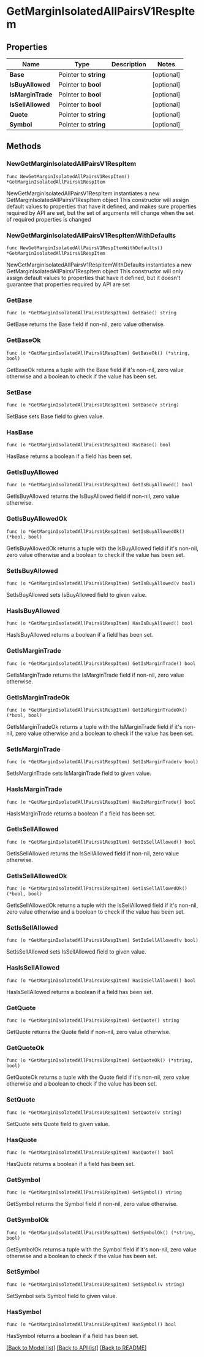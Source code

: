 # GetMarginIsolatedAllPairsV1RespItem

## Properties

Name | Type | Description | Notes
------------ | ------------- | ------------- | -------------
**Base** | Pointer to **string** |  | [optional] 
**IsBuyAllowed** | Pointer to **bool** |  | [optional] 
**IsMarginTrade** | Pointer to **bool** |  | [optional] 
**IsSellAllowed** | Pointer to **bool** |  | [optional] 
**Quote** | Pointer to **string** |  | [optional] 
**Symbol** | Pointer to **string** |  | [optional] 

## Methods

### NewGetMarginIsolatedAllPairsV1RespItem

`func NewGetMarginIsolatedAllPairsV1RespItem() *GetMarginIsolatedAllPairsV1RespItem`

NewGetMarginIsolatedAllPairsV1RespItem instantiates a new GetMarginIsolatedAllPairsV1RespItem object
This constructor will assign default values to properties that have it defined,
and makes sure properties required by API are set, but the set of arguments
will change when the set of required properties is changed

### NewGetMarginIsolatedAllPairsV1RespItemWithDefaults

`func NewGetMarginIsolatedAllPairsV1RespItemWithDefaults() *GetMarginIsolatedAllPairsV1RespItem`

NewGetMarginIsolatedAllPairsV1RespItemWithDefaults instantiates a new GetMarginIsolatedAllPairsV1RespItem object
This constructor will only assign default values to properties that have it defined,
but it doesn't guarantee that properties required by API are set

### GetBase

`func (o *GetMarginIsolatedAllPairsV1RespItem) GetBase() string`

GetBase returns the Base field if non-nil, zero value otherwise.

### GetBaseOk

`func (o *GetMarginIsolatedAllPairsV1RespItem) GetBaseOk() (*string, bool)`

GetBaseOk returns a tuple with the Base field if it's non-nil, zero value otherwise
and a boolean to check if the value has been set.

### SetBase

`func (o *GetMarginIsolatedAllPairsV1RespItem) SetBase(v string)`

SetBase sets Base field to given value.

### HasBase

`func (o *GetMarginIsolatedAllPairsV1RespItem) HasBase() bool`

HasBase returns a boolean if a field has been set.

### GetIsBuyAllowed

`func (o *GetMarginIsolatedAllPairsV1RespItem) GetIsBuyAllowed() bool`

GetIsBuyAllowed returns the IsBuyAllowed field if non-nil, zero value otherwise.

### GetIsBuyAllowedOk

`func (o *GetMarginIsolatedAllPairsV1RespItem) GetIsBuyAllowedOk() (*bool, bool)`

GetIsBuyAllowedOk returns a tuple with the IsBuyAllowed field if it's non-nil, zero value otherwise
and a boolean to check if the value has been set.

### SetIsBuyAllowed

`func (o *GetMarginIsolatedAllPairsV1RespItem) SetIsBuyAllowed(v bool)`

SetIsBuyAllowed sets IsBuyAllowed field to given value.

### HasIsBuyAllowed

`func (o *GetMarginIsolatedAllPairsV1RespItem) HasIsBuyAllowed() bool`

HasIsBuyAllowed returns a boolean if a field has been set.

### GetIsMarginTrade

`func (o *GetMarginIsolatedAllPairsV1RespItem) GetIsMarginTrade() bool`

GetIsMarginTrade returns the IsMarginTrade field if non-nil, zero value otherwise.

### GetIsMarginTradeOk

`func (o *GetMarginIsolatedAllPairsV1RespItem) GetIsMarginTradeOk() (*bool, bool)`

GetIsMarginTradeOk returns a tuple with the IsMarginTrade field if it's non-nil, zero value otherwise
and a boolean to check if the value has been set.

### SetIsMarginTrade

`func (o *GetMarginIsolatedAllPairsV1RespItem) SetIsMarginTrade(v bool)`

SetIsMarginTrade sets IsMarginTrade field to given value.

### HasIsMarginTrade

`func (o *GetMarginIsolatedAllPairsV1RespItem) HasIsMarginTrade() bool`

HasIsMarginTrade returns a boolean if a field has been set.

### GetIsSellAllowed

`func (o *GetMarginIsolatedAllPairsV1RespItem) GetIsSellAllowed() bool`

GetIsSellAllowed returns the IsSellAllowed field if non-nil, zero value otherwise.

### GetIsSellAllowedOk

`func (o *GetMarginIsolatedAllPairsV1RespItem) GetIsSellAllowedOk() (*bool, bool)`

GetIsSellAllowedOk returns a tuple with the IsSellAllowed field if it's non-nil, zero value otherwise
and a boolean to check if the value has been set.

### SetIsSellAllowed

`func (o *GetMarginIsolatedAllPairsV1RespItem) SetIsSellAllowed(v bool)`

SetIsSellAllowed sets IsSellAllowed field to given value.

### HasIsSellAllowed

`func (o *GetMarginIsolatedAllPairsV1RespItem) HasIsSellAllowed() bool`

HasIsSellAllowed returns a boolean if a field has been set.

### GetQuote

`func (o *GetMarginIsolatedAllPairsV1RespItem) GetQuote() string`

GetQuote returns the Quote field if non-nil, zero value otherwise.

### GetQuoteOk

`func (o *GetMarginIsolatedAllPairsV1RespItem) GetQuoteOk() (*string, bool)`

GetQuoteOk returns a tuple with the Quote field if it's non-nil, zero value otherwise
and a boolean to check if the value has been set.

### SetQuote

`func (o *GetMarginIsolatedAllPairsV1RespItem) SetQuote(v string)`

SetQuote sets Quote field to given value.

### HasQuote

`func (o *GetMarginIsolatedAllPairsV1RespItem) HasQuote() bool`

HasQuote returns a boolean if a field has been set.

### GetSymbol

`func (o *GetMarginIsolatedAllPairsV1RespItem) GetSymbol() string`

GetSymbol returns the Symbol field if non-nil, zero value otherwise.

### GetSymbolOk

`func (o *GetMarginIsolatedAllPairsV1RespItem) GetSymbolOk() (*string, bool)`

GetSymbolOk returns a tuple with the Symbol field if it's non-nil, zero value otherwise
and a boolean to check if the value has been set.

### SetSymbol

`func (o *GetMarginIsolatedAllPairsV1RespItem) SetSymbol(v string)`

SetSymbol sets Symbol field to given value.

### HasSymbol

`func (o *GetMarginIsolatedAllPairsV1RespItem) HasSymbol() bool`

HasSymbol returns a boolean if a field has been set.


[[Back to Model list]](../README.md#documentation-for-models) [[Back to API list]](../README.md#documentation-for-api-endpoints) [[Back to README]](../README.md)



